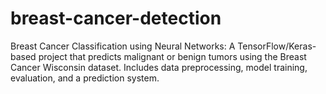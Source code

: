 # breast-cancer-detection
Breast Cancer Classification using Neural Networks: A TensorFlow/Keras-based project that predicts malignant or benign tumors using the Breast Cancer Wisconsin dataset. Includes data preprocessing, model training, evaluation, and a prediction system.
